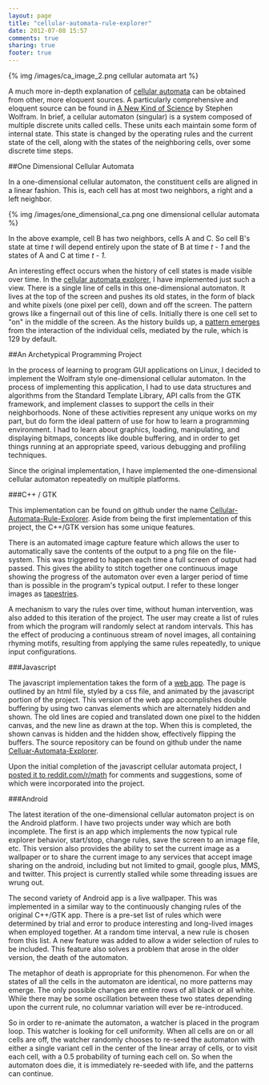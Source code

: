 ```yaml
---
layout: page
title: "cellular-automata-rule-explorer"
date: 2012-07-08 15:57
comments: true
sharing: true
footer: true
---
```


{% img /images/ca_image_2.png cellular automata art %}

A much more in-depth explanation of [cellular automata][0] can be obtained from other, more eloquent sources. A particularly comprehensive and eloquent source can be found in [A New Kind of Science][1] by Stephen Wolfram. In brief, a cellular automaton (singular) is a system composed of multiple discrete units called cells. These units each maintain some form of internal state. This state is changed by the operating rules and the current state of the cell, along with the states of the neighboring cells, over some discrete time steps. 

##One Dimensional Cellular Automata

In a one-dimensional cellular automaton, the constituent cells are aligned in a linear fashion. This is, each cell has at most two neighbors, a right and a left neighbor. 

{% img /images/one_dimensional_ca.png one dimensional cellular automata %}

In the above example, cell B has two neighbors, cells A and C. So cell B's state at time _t_ will depend entirely upon the state of B at time _t - 1_ and the states of A and C at time _t - 1_.

An interesting effect occurs when the history of cell states is made visible over time. In the [cellular automata explorer][2], I have implemented just such a view. There is a single line of cells in this one-dimensional automaton. It lives at the top of the screen and pushes its old states, in the form of black and white pixels (one pixel per cell), down and off the screen. The pattern grows like a fingernail out of this line of cells. Initially there is one cell set to "on" in the middle of the screen. As the history builds up, a [pattern emerges][3] from the interaction of the individual cells, mediated by the rule, which is 129 by default.

##An Archetypical Programming Project

In the process of learning to program GUI applications on Linux, I decided to implement the Wolfram style one-dimensional cellular automaton. In the process of implementing this application, I had to use data structures and algorithms from the Standard Template Library, API calls from the GTK framework, and implement classes to support the cells in their neighborhoods. None of these activities represent any unique works on my part, but do form the ideal pattern of use for how to learn a programming environment. I had to learn about graphics, loading, manipulating, and displaying bitmaps, concepts like double buffering, and in order to get things running at an appropriate speed, various debugging and profiling techniques. 

Since the original implementation, I have implemented the one-dimensional cellular automaton repeatedly on multiple platforms. 

###C++ / GTK

This implementation can be found on github under the name [Cellular-Automata-Rule-Explorer][4]. Aside from being the first implementation of this project, the C++/GTK version has some unique features.

There is an automated image capture feature which allows the user to automatically save the contents of the output to a png file on the file-system. This was triggered to happen each time a full screen of output had passed. This gives the ability to stitch together one continuous image showing the progress of the automaton over even a larger period of time than is possible in the program's typical output. I refer to these longer images as [tapestries][5].

A mechanism to vary the rules over time, without human intervention, was also added to this iteration of the project. The user may create a list of rules from which the program will randomly select at random intervals. This has the effect of producing a continuous stream of novel images, all containing rhyming motifs, resulting from applying the same rules repeatedly, to unique input configurations.

###Javascript

The javascript implementation takes the form of a [web app][2]. The page is outlined by an html file, styled by a css file, and animated by the javascript portion of the project. This version of the web app accomplishes double buffering by using two canvas elements which are alternately hidden and shown. The old lines are copied and translated down one pixel to the hidden canvas, and the new line as drawn at the top. When this is completed, the shown canvas is hidden and the hidden show, effectively flipping the buffers. The source repository can be found on github under the name [Celluar-Automata-Explorer][6].

Upon the initial completion of the javascript cellular automata project, I [posted it to reddit.com/r/math][7] for comments and suggestions, some of which were incorporated into the project.

###Android

The latest iteration of the one-dimensional cellular automaton project is on the Android platform. I have two projects under way which are both incomplete. The first is an app which implements the now typical rule explorer behavior, start/stop, change rules, save the screen to an image file, etc. This version also provides the ability to set the current image as a wallpaper or to share the current image to any services that accept image sharing on the android, including but not limited to gmail, google plus, MMS, and twitter. This project is currently stalled while some threading issues are wrung out.

The second variety of Android app is a live wallpaper. This was implemented in a similar way to the continuously changing rules of the original C++/GTK app. There is a pre-set list of rules which were determined by trial and error to produce interesting and long-lived images when employed together. At a random time interval, a new rule is chosen from this list. A new feature was added to allow a wider selection of rules to be included. This feature also solves a problem that arose in the older version, the death of the automaton. 

The metaphor of death is appropriate for this phenomenon. For when the states of all the cells in the automaton are identical, no more patterns may emerge. The only possible changes are entire rows of all black or all white. While there may be some oscillation between these two states depending upon the current rule, no columnar variation will ever be re-introduced. 

So in order to re-animate the automaton, a watcher is placed in the program loop. This watcher is looking for cell uniformity. When all cells are on or all cells are off, the watcher randomly chooses to re-seed the automaton with either a single variant cell in the center of the linear array of cells, or to visit each cell, with a 0.5 probability of turning each cell on. So when the automaton does die, it is immediately re-seeded with life, and the patterns can continue.

[0]: http://en.wikipedia.org/wiki/Cellular_automaton "cellulat automata"
[1]: http://www.amazon.com/gp/product/1579550088/ref=as_li_ss_tl?ie=UTF8&tag=archetypal-20&linkCode=as2&camp=1789&creative=390957&creativeASIN=1579550088 "new kind of science"
[2]: /other_pages/care.html "care"
[3]: http://en.wikipedia.org/wiki/Sierpinski_triangle "sierpinski triangle"
[4]: https://github.com/arrogantrobot/Cellular-Automata-Rule-Explorer "Cellular-Automata-Rule-Explorer"
[5]: http://automatown.org/tapestries "tapestry"
[6]: https://github.com/arrogantrobot/Cellular-Automata-Explorer "Cellular-Automata-Explorer"
[7]: http://www.reddit.com/r/math/comments/r6ps4/cellular_automata_rule_explorer_feed_the_output/ "reddit comments"

